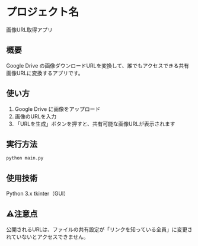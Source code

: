 # プロジェクト名
画像URL取得アプリ

## 概要
Google Drive の画像ダウンロードURLを変換して、誰でもアクセスできる共有画像URLに変換するアプリです。

## 使い方
1. Google Drive に画像をアップロード
2. 画像のURLを入力
3. 「URLを生成」ボタンを押すと、共有可能な画像URLが表示されます

## 実行方法
```bash
python main.py
```
## 使用技術
Python 3.x
tkinter（GUI）

## ⚠注意点
公開されるURLは、ファイルの共有設定が「リンクを知っている全員」に変更されていないとアクセスできません。
